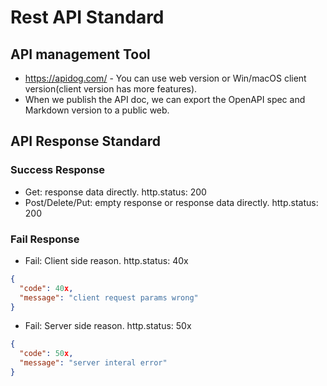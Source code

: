 # Rest API Standard

## API management Tool

- <https://apidog.com/> - You can use web version or Win/macOS client version(client version has more features).
- When we publish the API doc, we can export the OpenAPI spec and Markdown version to a public web.

## API Response Standard

### Success Response

- Get: response data directly. http.status: 200
- Post/Delete/Put: empty response or response data directly. http.status: 200

### Fail Response

- Fail: Client side reason. http.status: 40x

```json
{
  "code": 40x,
  "message": "client request params wrong"
}
```

- Fail: Server side reason. http.status: 50x

```json
{
  "code": 50x,
  "message": "server interal error"
}
```
